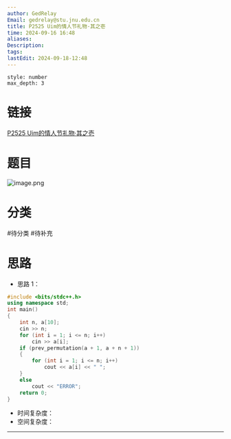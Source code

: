 ```yaml
---
author: GedRelay
Email: gedrelay@stu.jnu.edu.cn
title: P2525 Uim的情人节礼物·其之壱
time: 2024-09-16 16:48
aliases: 
Description: 
tags: 
lastEdit: 2024-09-18-12:48
---
```


```toc
style: number
max_depth: 3
```

# 链接
[P2525 Uim的情人节礼物·其之壱](https://www.luogu.com.cn/problem/P2525) 

# 题目
![image.png](https://ged-pic-bed.oss-cn-guangzhou.aliyuncs.com/img/202409161648092.png)


# 分类
#待分类
#待补充 
# 思路
- 思路 1：


```cpp
#include <bits/stdc++.h>
using namespace std;
int main()
{
	int n, a[10];
	cin >> n;
	for (int i = 1; i <= n; i++)
		cin >> a[i];
	if (prev_permutation(a + 1, a + n + 1))
	{
		for (int i = 1; i <= n; i++)
			cout << a[i] << " ";
	}
	else
		cout << "ERROR";
	return 0;
}
```


- 时间复杂度：
- 空间复杂度：


---

